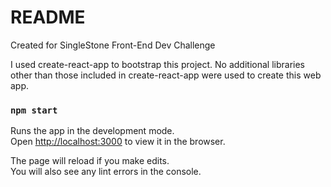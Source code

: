 # README

Created for SingleStone Front-End Dev Challenge

I used create-react-app to bootstrap this project.
No additional libraries other than those included in create-react-app were used to create this web app.

### `npm start`

Runs the app in the development mode.\
Open [http://localhost:3000](http://localhost:3000) to view it in the browser.

The page will reload if you make edits.\
You will also see any lint errors in the console.
